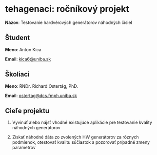 # tehagenaci: ročníkový projekt

**Názov**: Testovanie hardvérových generátorov náhodných čísiel

## Študent

**Meno**: Anton Kica

**Email**: kica6@uniba.sk


## Školiaci

**Meno**: RNDr. Richard Ostertág, PhD.

**Email**: ostertag@dcs.fmph.uniba.sk

## Cieľe projektu

1. Vyvinúť alebo nájsť vhodné existujúce aplikácie pre testovanie kvality náhodných generátorov

2. Získať náhodné dáta zo zvolených HW generátorov za rôznych podmienok, otestovať kvalitu súčiastok a pozorovať prípadné zmeny parametrov
